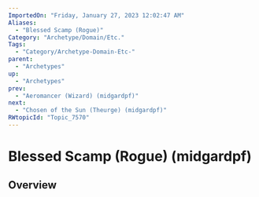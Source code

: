 ```yaml
---
ImportedOn: "Friday, January 27, 2023 12:02:47 AM"
Aliases:
  - "Blessed Scamp (Rogue)"
Category: "Archetype/Domain/Etc."
Tags:
  - "Category/Archetype-Domain-Etc-"
parent:
  - "Archetypes"
up:
  - "Archetypes"
prev:
  - "Aeromancer (Wizard) (midgardpf)"
next:
  - "Chosen of the Sun (Theurge) (midgardpf)"
RWtopicId: "Topic_7570"
---
```

# Blessed Scamp (Rogue) (midgardpf)
## Overview
